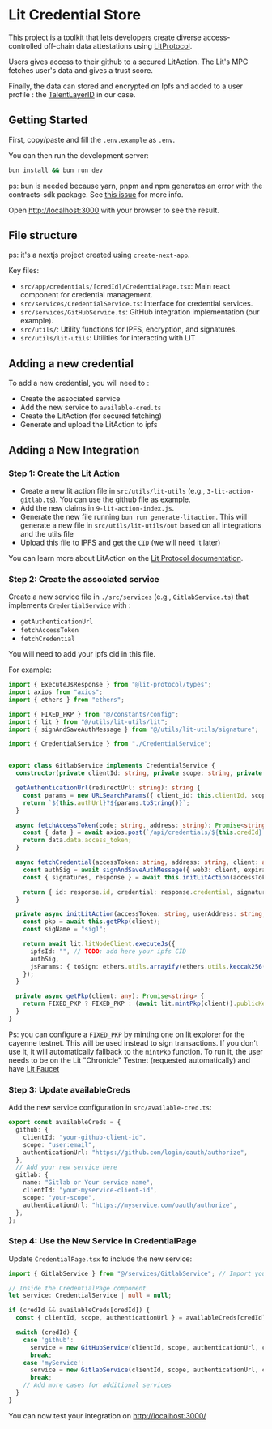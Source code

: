 # Lit Credential Store

This project is a toolkit that lets developers create diverse access-controlled off-chain data attestations using [LitProtocol](https://litprotocol.com/).

Users gives access to their github to a secured LitAction. The Lit's MPC fetches user's data and gives a trust score.

Finally, the data can stored and encrypted on Ipfs and added to a user profile : the [TalentLayerID](https://docs.talentlayer.org/introduction/basics/what-is-talentlayer-id) in our case.


## Getting Started

First, copy/paste and fill the `.env.example` as `.env`.


You can then run the development server:

```bash
bun install && bun run dev
```

ps: bun is needed because yarn, pnpm and npm generates an error with the contracts-sdk package.
See [this issue](https://github.com/LIT-Protocol/Issues-and-Reports/issues/31#issuecomment-2113405611) for more info.

Open [http://localhost:3000](http://localhost:3000) with your browser to see the result.

## File structure

ps: it's a nextjs project created using `create-next-app`.

Key files:

- `src/app/credentials/[credId]/CredentialPage.tsx`: Main react component for credential management.
- `src/services/CredentialService.ts`: Interface for credential services.
- `src/services/GitHubService.ts`: GitHub integration implementation (our example).
- `src/utils/`: Utility functions for IPFS, encryption, and signatures.
- `src/utils/lit-utils`: Utilities for interacting with LIT

## Adding a new credential

To add a new credential, you will need to :
- Create the associated service
- Add the new service to `available-cred.ts`
- Create the LitAction (for secured fetching)
- Generate and upload the LitAction to ipfs

## Adding a New Integration

### Step 1: Create the Lit Action

- Create a new lit action file in `src/utils/lit-utils` (e.g., `3-lit-action-gitlab.ts`). You can use the github file as example.
- Add the new claims in `9-lit-action-index.js`.
- Generate the new file running `bun run generate-litaction`. This will generate a new file in `src/utils/lit-utils/out` based on all integrations and the utils file
- Upload this file to IPFS and get the `CID` (we will need it later)

You can learn more about LitAction on the [Lit Protocol documentation](https://developer.litprotocol.com/v3/sdk/serverless-signing/quick-start).


### Step 2: Create the associated service

Create a new service file in `./src/services` (e.g., `GitlabService.ts`) that implements `CredentialService` with : 
- `getAuthenticationUrl`
- `fetchAccessToken`
- `fetchCredential`

You will need to add your ipfs cid in this file.

For example:

```typescript
import { ExecuteJsResponse } from "@lit-protocol/types";
import axios from "axios";
import { ethers } from "ethers";

import { FIXED_PKP } from "@/constants/config";
import { lit } from "@/utils/lit-utils/lit";
import { signAndSaveAuthMessage } from "@/utils/lit-utils/signature";

import { CredentialService } from "./CredentialService";


export class GitlabService implements CredentialService {
  constructor(private clientId: string, private scope: string, private authUrl: string, private credId: string) {}

  getAuthenticationUrl(redirectUrl: string): string {
    const params = new URLSearchParams({ client_id: this.clientId, scope: this.scope, redirect_url: redirectUrl });
    return `${this.authUrl}?${params.toString()}`;
  }

  async fetchAccessToken(code: string, address: string): Promise<string> {
    const { data } = await axios.post(`/api/credentials/${this.credId}`, { code, address });
    return data.data.access_token;
  }

  async fetchCredential(accessToken: string, address: string, client: any): Promise<Credential> {
    const authSig = await signAndSaveAuthMessage({ web3: client, expiration: new Date(Date.now() + 86400000).toISOString() });
    const { signatures, response } = await this.initLitAction(accessToken, address, authSig, client) as ExecuteJsResponse;

    return { id: response.id, credential: response.credential, signature1: signatures.sig1, issuer: 'Lit Protocol' } as Credential;
  }

  private async initLitAction(accessToken: string, userAddress: string, authSig: any, client: any) {
    const pkp = await this.getPkp(client);
    const sigName = "sig1";

    return await lit.litNodeClient.executeJs({
      ipfsId: "", // TODO: add here your ipfs CID
      authSig,
      jsParams: { toSign: ethers.utils.arrayify(ethers.utils.keccak256(ethers.utils.toUtf8Bytes("Hello world"))), publicKey: pkp, sigName, accessToken, userAddress },
    });
  }

  private async getPkp(client: any): Promise<string> {
    return FIXED_PKP ? FIXED_PKP : (await lit.mintPkp(client)).publicKey;
  }
}
```

Ps: you can configure a `FIXED_PKP` by minting one on [lit explorer](https://explorer.litprotocol.com/mint-pkp) for the cayenne testnet. This will be used instead to sign transactions. If you don't use it, it will automatically fallback to the `mintPkp` function. To run it, the user needs to be on the Lit "Chronicle" Testnet (requested automatically) and have [Lit Faucet](https://faucet.litprotocol.com/)

### Step 3: Update availableCreds

Add the new service configuration in `src/available-cred.ts`:

```Typescript
export const availableCreds = {
  github: {
    clientId: "your-github-client-id",
    scope: "user:email",
    authenticationUrl: "https://github.com/login/oauth/authorize",
  },
  // Add your new service here
  gitlab: {
    name: "Gitlab or Your service name",
    clientId: "your-myservice-client-id",
    scope: "your-scope",
    authenticationUrl: "https://myservice.com/oauth/authorize",
  },
};
```

### Step 4: Use the New Service in CredentialPage

Update `CredentialPage.tsx` to include the new service:

```Typescript
import { GitlabService } from "@/services/GitlabService"; // Import your new service

// Inside the CredentialPage component
let service: CredentialService | null = null;

if (credId && availableCreds[credId]) {
  const { clientId, scope, authenticationUrl } = availableCreds[credId];

  switch (credId) {
    case 'github':
      service = new GitHubService(clientId, scope, authenticationUrl, credId);
      break;
    case 'myService':
      service = new GitlabService(clientId, scope, authenticationUrl, credId);
      break;
    // Add more cases for additional services
  }
}
```

You can now test your integration on [http://localhost:3000/](http://localhost:3000/)

